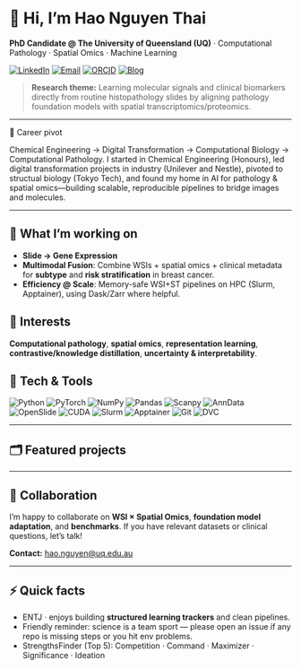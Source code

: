 # 👋 Hi, I’m **Hao Nguyen Thai**

**PhD Candidate @ The University of Queensland (UQ)** · Computational Pathology · Spatial Omics · Machine Learning

[![LinkedIn](https://img.shields.io/badge/LinkedIn-hao--nguyen--thai-blue?logo=linkedin)](https://www.linkedin.com/in/thai-hao-nguyen/)
[![Email](https://img.shields.io/badge/Email-hao.nguyen%40uq.edu.au-informational?logo=gmail)](mailto:hao.nguyen@uq.edu.au)
[![ORCID](https://img.shields.io/badge/ORCID-0009--0001--0948--6989-A6CE39?logo=orcid\&logoColor=white)](https://orcid.org/0009-0001-0948-6989)
[![Blog](https://img.shields.io/badge/Blog-haoaaa98.blogspot.com-0A0A0A?logo=blogger) ](https://haoaaa98.blogspot.com/)

> **Research theme:** Learning molecular signals and clinical biomarkers directly from routine histopathology slides by aligning pathology foundation models with spatial transcriptomics/proteomics.

---
🔄 Career pivot

Chemical Engineering → Digital Transformation → Computational Biology → Computational Pathology.
I started in Chemical Engineering (Honours), led digital transformation projects in industry (Unilever and Nestle), pivoted to structual biology (Tokyo Tech), and found my home in AI for pathology & spatial omics—building scalable, reproducible pipelines to bridge images and molecules.

--- 
## 🔭 What I’m working on

* **Slide → Gene Expression**
* **Multimodal Fusion**: Combine WSIs + spatial omics + clinical metadata for **subtype** and **risk stratification** in breast cancer.
* **Efficiency @ Scale**: Memory-safe WSI+ST pipelines on HPC (Slurm, Apptainer), using Dask/Zarr where helpful.

## 🧠 Interests

**Computational pathology**, **spatial omics**, **representation learning**, **contrastive/knowledge distillation**, **uncertainty & interpretability**.

## 🧰 Tech & Tools

![Python](https://img.shields.io/badge/Python-3.10+-3776AB?logo=python\&logoColor=white)
![PyTorch](https://img.shields.io/badge/PyTorch-EE4C2C?logo=pytorch\&logoColor=white)
![NumPy](https://img.shields.io/badge/NumPy-013243?logo=numpy\&logoColor=white)
![Pandas](https://img.shields.io/badge/pandas-150458?logo=pandas\&logoColor=white)
![Scanpy](https://img.shields.io/badge/Scanpy-FFA500)
![AnnData](https://img.shields.io/badge/AnnData-333333)
![OpenSlide](https://img.shields.io/badge/OpenSlide-00457C)
![CUDA](https://img.shields.io/badge/CUDA-76B900?logo=nvidia\&logoColor=white)
![Slurm](https://img.shields.io/badge/Slurm-2B5D82)
![Apptainer](https://img.shields.io/badge/Apptainer-2F4F4F)
![Git](https://img.shields.io/badge/Git-F05032?logo=git\&logoColor=white)
![DVC](https://img.shields.io/badge/DVC-945DD6?logo=dvc\&logoColor=white)

---

## 🗂️ Featured projects



---

## 🤝 Collaboration

I’m happy to collaborate on **WSI × Spatial Omics**, **foundation model adaptation**, and **benchmarks**. If you have relevant datasets or clinical questions, let’s talk!

**Contact:** [hao.nguyen@uq.edu.au](mailto:hao.nguyen@uq.edu.au)

---

## ⚡ Quick facts

* ENTJ · enjoys building **structured learning trackers** and clean pipelines.
* Friendly reminder: science is a team sport — please open an issue if any repo is missing steps or you hit env problems.
* StrengthsFinder (Top 5): Competition · Command · Maximizer · Significance · Ideation

